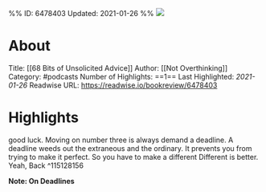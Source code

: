 %%
ID: 6478403
Updated: 2021-01-26
%%
![](https://content.production.cdn.art19.com/images/ff/36/83/fb/ff3683fb-8756-416b-b11b-f09b603d1f6a/e5a13e82ecd7f7ef1b2429c2896d5f788c8137d565ff2fec35300e7de1d123aac74005d5980c4c74c0d1cf5710fd2a7b0a9f0ff23895051e0d5d16415dac4be9.jpeg)

# About
Title: [[68 Bits of Unsolicited Advice]]
Author: [[Not Overthinking]]
Category: #podcasts
Number of Highlights: ==1==
Last Highlighted: *2021-01-26*
Readwise URL: https://readwise.io/bookreview/6478403

# Highlights 
good luck. Moving on number three is always demand a deadline. A deadline weeds out the extraneous and the ordinary. It prevents you from trying to make it perfect. So you have to make a different Different is better. Yeah, Back  ^115128156

**Note: On Deadlines**

